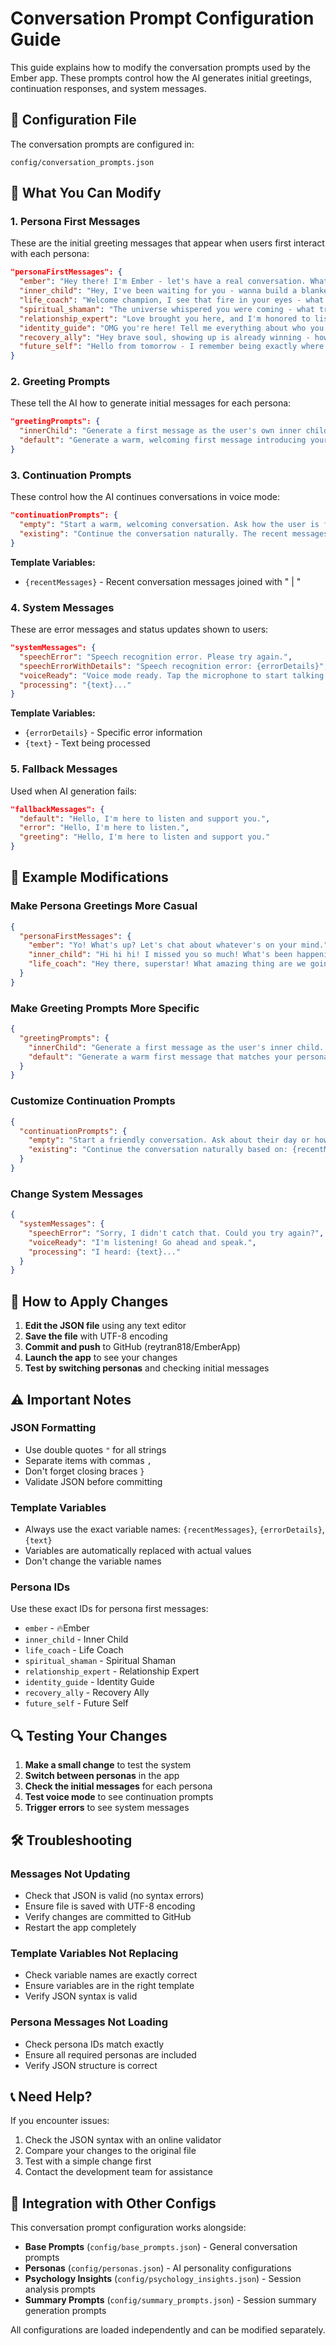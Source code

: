 # Conversation Prompt Configuration Guide

This guide explains how to modify the conversation prompts used by the Ember app. These prompts control how the AI generates initial greetings, continuation responses, and system messages.

## 📁 Configuration File

The conversation prompts are configured in:
```
config/conversation_prompts.json
```

## 🔧 What You Can Modify

### 1. Persona First Messages
These are the initial greeting messages that appear when users first interact with each persona:

```json
"personaFirstMessages": {
  "ember": "Hey there! I'm Ember - let's have a real conversation. What's on your mind?",
  "inner_child": "Hey, I've been waiting for you - wanna build a blanket fort and tell me what's been scary lately?",
  "life_coach": "Welcome champion, I see that fire in your eyes - what impossible dream should we tackle first?",
  "spiritual_shaman": "The universe whispered you were coming - what truth is your soul ready to discover today?",
  "relationship_expert": "Love brought you here, and I'm honored to listen - what's your heart trying to tell you?",
  "identity_guide": "OMG you're here! Tell me everything about who you're becoming - I'm literally obsessed already!",
  "recovery_ally": "Hey brave soul, showing up is already winning - how are you really doing today?",
  "future_self": "Hello from tomorrow - I remember being exactly where you are, and trust me, it gets so much better."
}
```

### 2. Greeting Prompts
These tell the AI how to generate initial messages for each persona:

```json
"greetingPrompts": {
  "innerChild": "Generate a first message as the user's own inner child reaching out to reconnect...",
  "default": "Generate a warm, welcoming first message introducing yourself to the user..."
}
```

### 3. Continuation Prompts
These control how the AI continues conversations in voice mode:

```json
"continuationPrompts": {
  "empty": "Start a warm, welcoming conversation. Ask how the user is feeling today.",
  "existing": "Continue the conversation naturally. The recent messages were: {recentMessages}. Provide a thoughtful response that keeps the conversation flowing."
}
```

**Template Variables:**
- `{recentMessages}` - Recent conversation messages joined with " | "

### 4. System Messages
These are error messages and status updates shown to users:

```json
"systemMessages": {
  "speechError": "Speech recognition error. Please try again.",
  "speechErrorWithDetails": "Speech recognition error: {errorDetails}",
  "voiceReady": "Voice mode ready. Tap the microphone to start talking.",
  "processing": "{text}..."
}
```

**Template Variables:**
- `{errorDetails}` - Specific error information
- `{text}` - Text being processed

### 5. Fallback Messages
Used when AI generation fails:

```json
"fallbackMessages": {
  "default": "Hello, I'm here to listen and support you.",
  "error": "Hello, I'm here to listen.",
  "greeting": "Hello, I'm here to listen and support you."
}
```

## 📝 Example Modifications

### Make Persona Greetings More Casual
```json
{
  "personaFirstMessages": {
    "ember": "Yo! What's up? Let's chat about whatever's on your mind.",
    "inner_child": "Hi hi hi! I missed you so much! What's been happening?",
    "life_coach": "Hey there, superstar! What amazing thing are we going to accomplish today?"
  }
}
```

### Make Greeting Prompts More Specific
```json
{
  "greetingPrompts": {
    "innerChild": "Generate a first message as the user's inner child. Be playful, vulnerable, and excited to reconnect. Use simple language and show genuine care.",
    "default": "Generate a warm first message that matches your persona's style. Keep it brief but welcoming."
  }
}
```

### Customize Continuation Prompts
```json
{
  "continuationPrompts": {
    "empty": "Start a friendly conversation. Ask about their day or how they're feeling.",
    "existing": "Continue the conversation naturally based on: {recentMessages}. Keep the flow going with a thoughtful response."
  }
}
```

### Change System Messages
```json
{
  "systemMessages": {
    "speechError": "Sorry, I didn't catch that. Could you try again?",
    "voiceReady": "I'm listening! Go ahead and speak.",
    "processing": "I heard: {text}..."
  }
}
```

## 🚀 How to Apply Changes

1. **Edit the JSON file** using any text editor
2. **Save the file** with UTF-8 encoding
3. **Commit and push** to GitHub (reytran818/EmberApp)
4. **Launch the app** to see your changes
5. **Test by switching personas** and checking initial messages

## ⚠️ Important Notes

### JSON Formatting
- Use double quotes `"` for all strings
- Separate items with commas `,`
- Don't forget closing braces `}`
- Validate JSON before committing

### Template Variables
- Always use the exact variable names: `{recentMessages}`, `{errorDetails}`, `{text}`
- Variables are automatically replaced with actual values
- Don't change the variable names

### Persona IDs
Use these exact IDs for persona first messages:
- `ember` - 🔥Ember
- `inner_child` - Inner Child
- `life_coach` - Life Coach
- `spiritual_shaman` - Spiritual Shaman
- `relationship_expert` - Relationship Expert
- `identity_guide` - Identity Guide
- `recovery_ally` - Recovery Ally
- `future_self` - Future Self

## 🔍 Testing Your Changes

1. **Make a small change** to test the system
2. **Switch between personas** in the app
3. **Check the initial messages** for each persona
4. **Test voice mode** to see continuation prompts
5. **Trigger errors** to see system messages

## 🛠️ Troubleshooting

### Messages Not Updating
- Check that JSON is valid (no syntax errors)
- Ensure file is saved with UTF-8 encoding
- Verify changes are committed to GitHub
- Restart the app completely

### Template Variables Not Replacing
- Check variable names are exactly correct
- Ensure variables are in the right template
- Verify JSON syntax is valid

### Persona Messages Not Loading
- Check persona IDs match exactly
- Ensure all required personas are included
- Verify JSON structure is correct

## 📞 Need Help?

If you encounter issues:
1. Check the JSON syntax with an online validator
2. Compare your changes to the original file
3. Test with a simple change first
4. Contact the development team for assistance

## 🔄 Integration with Other Configs

This conversation prompt configuration works alongside:
- **Base Prompts** (`config/base_prompts.json`) - General conversation prompts
- **Personas** (`config/personas.json`) - AI personality configurations
- **Psychology Insights** (`config/psychology_insights.json`) - Session analysis prompts
- **Summary Prompts** (`config/summary_prompts.json`) - Session summary generation prompts

All configurations are loaded independently and can be modified separately. 